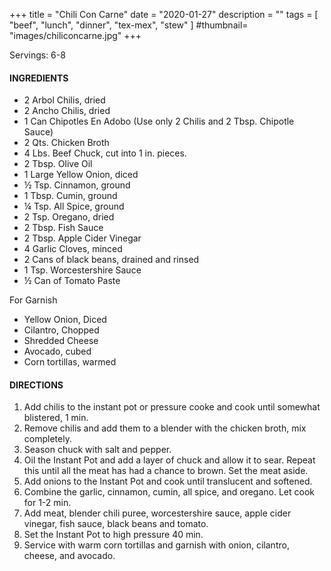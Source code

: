 +++
title = "Chili Con Carne"
date = "2020-01-27"
description = ""
tags = [
    "beef",
    "lunch",
    "dinner",
    "tex-mex",
    "stew"
]
#thumbnail= "images/chiliconcarne.jpg"
+++

Servings: 6-8 <!--more-->

#### INGREDIENTS 

* 2 Arbol Chilis, dried 
* 2 Ancho Chilis, dried
* 1 Can Chipotles En Adobo (Use only 2 Chilis and 2 Tbsp. Chipotle Sauce) 
* 2 Qts. Chicken Broth  
* 4 Lbs. Beef Chuck, cut into 1 in. pieces. 
* 2 Tbsp. Olive Oil 
* 1 Large Yellow Onion, diced 
* ½ Tsp. Cinnamon, ground 
* 1 Tbsp. Cumin, ground
* ¼ Tsp. All Spice, ground 
* 2 Tsp. Oregano, dried 
* 2 Tbsp. Fish Sauce 
* 2 Tbsp. Apple Cider Vinegar 
* 4 Garlic Cloves, minced 
* 2 Cans of black beans, drained and rinsed 
* 1 Tsp. Worcestershire Sauce 
* ½ Can of Tomato Paste

For Garnish

* Yellow Onion, Diced
* Cilantro, Chopped
* Shredded Cheese
* Avocado, cubed 
* Corn tortillas, warmed 

  
#### DIRECTIONS 

1. Add chilis to the instant pot or pressure cooke and cook until somewhat blistered, 1 min. 
2. Remove chilis and add them to a blender with the chicken broth, mix completely. 
3. Season chuck with salt and pepper. 
4. Oil the Instant Pot and add a layer of chuck and allow it to sear. Repeat this until all the meat has had a chance to brown. Set the meat aside. 
5. Add onions to the Instant Pot and cook until translucent and softened. 
6. Combine the garlic, cinnamon, cumin, all spice, and oregano. Let cook for 1-2 min. 
7. Add meat, blender chili puree, worcestershire sauce, apple cider vinegar, fish sauce, black beans and tomato. 
8. Set the Instant Pot to high pressure 40 min. 
9. Service with warm corn tortillas and garnish with onion, cilantro, cheese, and avocado. 
